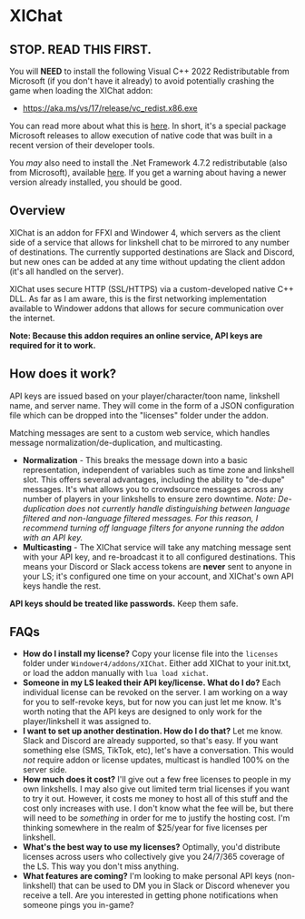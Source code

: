 # XIChat

## STOP. READ THIS FIRST.
You will **NEED** to install the following Visual C++ 2022 Redistributable from Microsoft (if you don't have it already) to avoid potentially crashing the game when loading the XIChat addon:

- https://aka.ms/vs/17/release/vc_redist.x86.exe

You can read more about what this is [here](https://learn.microsoft.com/en-us/cpp/windows/latest-supported-vc-redist?view=msvc-170). In short, it's a special package Microsoft releases to allow execution of native code that was built in a recent version of their developer tools.

You *may* also need to install the .Net Framework 4.7.2 redistributable (also from Microsoft), available [here](https://dotnet.microsoft.com/en-us/download/dotnet-framework/thank-you/net472-web-installer). If you get a warning about having a newer version already installed, you should be good.

## Overview

XIChat is an addon for FFXI and Windower 4, which servers as the client side of a service that allows for linkshell chat to be mirrored to any number of destinations. The currently supported destinations are Slack and Discord, but new ones can be added at any time without updating the client addon (it's all handled on the server).

XIChat uses secure HTTP (SSL/HTTPS) via a custom-developed native C++ DLL. As far as I am aware, this is the first networking implementation available to Windower addons that allows for secure communication over the internet.

**Note: Because this addon requires an online service, API keys are required for it to work.**

## How does it work?

API keys are issued based on your player/character/toon name, linkshell name, and server name. They will come in the form of a JSON configuration file which can be dropped into the "licenses" folder under the addon.

Matching messages are sent to a custom web service, which handles message normalization/de-duplication, and multicasting.

- **Normalization** - This breaks the message down into a basic representation, independent of variables such as time zone and linkshell slot. This offers several advantages, including the ability to "de-dupe" messages. It's what allows you to crowdsource messages across any number of players in your linkshells to ensure zero downtime. *Note: De-duplication does not currently handle distinguishing between language filtered and non-language filtered messages. For this reason, I recommend turning off language filters for anyone running the addon with an API key.*
- **Multicasting** - The XIChat service will take any matching message sent with your API key, and re-broadcast it to all configured destinations. This means your Discord or Slack access tokens are **never** sent to anyone in your LS; it's configured one time on your account, and XIChat's own API keys handle the rest.

**API keys should be treated like passwords.** Keep them safe.

## FAQs

- **How do I install my license?** Copy your license file into the `licenses` folder under `Windower4/addons/XIChat`. Either add XIChat to your init.txt, or load the addon manually with `lua load xichat`.
- **Someone in my LS leaked their API key/license. What do I do?** Each individual license can be revoked on the server. I am working on a way for you to self-revoke keys, but for now you can just let me know. It's worth noting that the API keys are designed to only work for the player/linkshell it was assigned to.
- **I want to set up another destination. How do I do that?** Let me know. Slack and Discord are already supported, so that's easy. If you want something else (SMS, TikTok, etc), let's have a conversation. This would *not* require addon or license updates, multicast is handled 100% on the server side.
- **How much does it cost?** I'll give out a few free licenses to people in my own linkshells. I may also give out limited term trial licenses if you want to try it out. However, it costs me money to host all of this stuff and the cost only increases with use. I don't know what the fee will be, but there will need to be *something* in order for me to justify the hosting cost. I'm thinking somewhere in the realm of $25/year for five licenses per linkshell.
- **What's the best way to use my licenses?** Optimally, you'd distribute licenses across users who collectively give you 24/7/365 coverage of the LS. This way you don't miss anything.
- **What features are coming?** I'm looking to make personal API keys (non-linkshell) that can be used to DM you in Slack or Discord whenever you receive a tell. Are you interested in getting phone notifications when someone pings you in-game?
